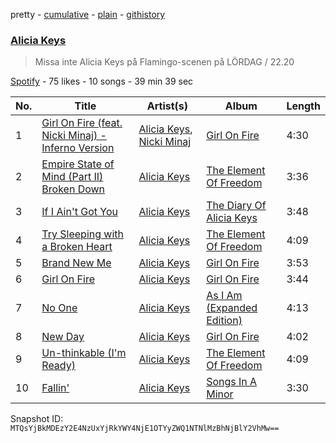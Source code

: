 pretty - [cumulative](/playlists/cumulative/3zxOlGe8vWwQA8eLRXBqTY.md) - [plain](/playlists/plain/3zxOlGe8vWwQA8eLRXBqTY) - [githistory](https://github.githistory.xyz/mackorone/spotify-playlist-archive/blob/main/playlists/plain/3zxOlGe8vWwQA8eLRXBqTY)

### [Alicia Keys](https://open.spotify.com/playlist/3zxOlGe8vWwQA8eLRXBqTY)

> Missa inte Alicia Keys på Flamingo\-scenen på LÖRDAG / 22.20

[Spotify](https://open.spotify.com/user/spotify) - 75 likes - 10 songs - 39 min 39 sec

| No. | Title | Artist(s) | Album | Length |
|---|---|---|---|---|
| 1 | [Girl On Fire \(feat\. Nicki Minaj\) \- Inferno Version](https://open.spotify.com/track/3XyMPyuWwHcGMvXeJY6Qt0) | [Alicia Keys](https://open.spotify.com/artist/3DiDSECUqqY1AuBP8qtaIa), [Nicki Minaj](https://open.spotify.com/artist/0hCNtLu0JehylgoiP8L4Gh) | [Girl On Fire](https://open.spotify.com/album/3qqhNVbjLFNdLviBFrFwCa) | 4:30 |
| 2 | [Empire State of Mind \(Part II\) Broken Down](https://open.spotify.com/track/5sra5UY6sD658OabHL3QtI) | [Alicia Keys](https://open.spotify.com/artist/3DiDSECUqqY1AuBP8qtaIa) | [The Element Of Freedom](https://open.spotify.com/album/0Rxab8t0y7GlaTJTHX2wEN) | 3:36 |
| 3 | [If I Ain't Got You](https://open.spotify.com/track/3XVBdLihbNbxUwZosxcGuJ) | [Alicia Keys](https://open.spotify.com/artist/3DiDSECUqqY1AuBP8qtaIa) | [The Diary Of Alicia Keys](https://open.spotify.com/album/6TqRKHLjDu5QZuC8u5Woij) | 3:48 |
| 4 | [Try Sleeping with a Broken Heart](https://open.spotify.com/track/1yK9LISg5uBOOW5bT2Wm0i) | [Alicia Keys](https://open.spotify.com/artist/3DiDSECUqqY1AuBP8qtaIa) | [The Element Of Freedom](https://open.spotify.com/album/0Rxab8t0y7GlaTJTHX2wEN) | 4:09 |
| 5 | [Brand New Me](https://open.spotify.com/track/0827eActpDYORuhgvWB0oY) | [Alicia Keys](https://open.spotify.com/artist/3DiDSECUqqY1AuBP8qtaIa) | [Girl On Fire](https://open.spotify.com/album/3qqhNVbjLFNdLviBFrFwCa) | 3:53 |
| 6 | [Girl On Fire](https://open.spotify.com/track/75pZHMj4SHAzJf35kwAAkQ) | [Alicia Keys](https://open.spotify.com/artist/3DiDSECUqqY1AuBP8qtaIa) | [Girl On Fire](https://open.spotify.com/album/0099hANH76gInuXgPRXziP) | 3:44 |
| 7 | [No One](https://open.spotify.com/track/6IwKcFdiRQZOWeYNhUiWIv) | [Alicia Keys](https://open.spotify.com/artist/3DiDSECUqqY1AuBP8qtaIa) | [As I Am \(Expanded Edition\)](https://open.spotify.com/album/6KlxyxhXEDo1LdheFulN7h) | 4:13 |
| 8 | [New Day](https://open.spotify.com/track/2rMreweJkDadtWMOEv1w67) | [Alicia Keys](https://open.spotify.com/artist/3DiDSECUqqY1AuBP8qtaIa) | [Girl On Fire](https://open.spotify.com/album/3qqhNVbjLFNdLviBFrFwCa) | 4:02 |
| 9 | [Un\-thinkable \(I'm Ready\)](https://open.spotify.com/track/4JOP8ELK6AaeySe7sKe996) | [Alicia Keys](https://open.spotify.com/artist/3DiDSECUqqY1AuBP8qtaIa) | [The Element Of Freedom](https://open.spotify.com/album/0Rxab8t0y7GlaTJTHX2wEN) | 4:09 |
| 10 | [Fallin'](https://open.spotify.com/track/0KQx6HOpJueiSkztcS0r7D) | [Alicia Keys](https://open.spotify.com/artist/3DiDSECUqqY1AuBP8qtaIa) | [Songs In A Minor](https://open.spotify.com/album/5qUlPoDmNxCSzqVx81RDLJ) | 3:30 |

Snapshot ID: `MTQsYjBkMDEzY2E4NzUxYjRkYWY4NjE1OTYyZWQ1NTNlMzBhNjBlY2VhMw==`
